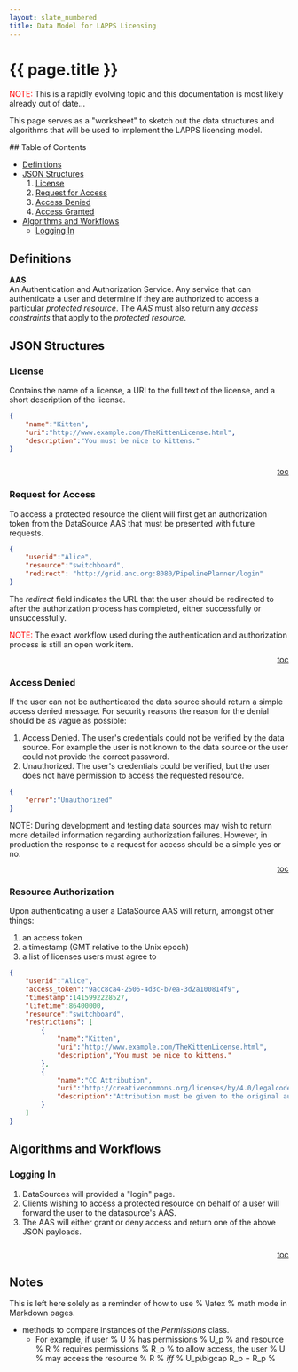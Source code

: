 ```yaml
---
layout: slate_numbered
title: Data Model for LAPPS Licensing
---
```


# {{ page.title }}

<div class="note">
<span style="color:red">NOTE:</span> This is a rapidly evolving topic and this documentation
is most likely already out of date...
</div>

This page serves as a "worksheet" to sketch out the data structures and algorithms that
will be used to implement the LAPPS licensing model.

<a name="toc"/>
## Table of Contents

* [Definitions](#definitions)
* [JSON Structures](#json)
	1. [License](#license)
	1. [Request for Access](#request)
	1. [Access Denied](#denied)
	1. [Access Granted](#grant)
* [Algorithms and Workflows](#algorithms)
	* [Logging In](#login)
	
<a name="definitions"></a>
## Definitions

**AAS**<br/>
An Authentication and Authorization Service. Any service that can authenticate a user and
determine if they are authorized to access a particular *protected resource*.  The *AAS*
must also return any *access constraints* that apply to the *protected resource*.<br/>

<a name="json"></a>
## JSON Structures

<a name="license"></a>
### License

Contains the name of a license, a URI to the full text of the license, and a short
description of the license.

```json
{
	"name":"Kitten",
	"uri":"http://www.example.com/TheKittenLicense.html",
	"description":"You must be nice to kittens."
}
```

<div style="text-align:right; padding-top:10px;">
<a href="#toc">toc</a>
</div>

<a name="request"></a>
### Request for Access

To access a protected resource the client will first get an authorization token from the 
DataSource AAS that must be presented with future requests.

```json
{
	"userid":"Alice",
	"resource":"switchboard",
	"redirect": "http://grid.anc.org:8080/PipelinePlanner/login"
}
```

The *redirect* field indicates the URL that the user should be redirected to after the
authorization process has completed, either successfully or unsuccessfully.

<div class="note">
<span style="color:red">NOTE:</span> The exact workflow used during the authentication
and authorization process is still an open work item.
</div>

<div style="text-align:right; padding-top:10px;">
<a href="#toc">toc</a>
</div>

<a name="denied"></a>
### Access Denied

If the user can not be authenticated the data source should return a simple access denied
message. For security reasons the reason for the denial should be as vague as possible:

1. Access Denied. The user's credentials could not be verified by the data source. For example
the user is not known to the data source or the user could not provide the correct password.
1. Unauthorized. The user's credentials could be verified, but the user does not have permission
to access the requested resource.

```json
{
	"error":"Unauthorized"
}
```

<div class="note"><span class="red">NOTE:</span> During development and testing data sources
may wish to return more detailed information regarding authorization failures. However,
in production the response to a request for access should be a simple yes or no.</div>

<div style="text-align:right; padding-top:10px;">
<a href="#toc">toc</a>
</div>

<a name="grant"></a>
### Resource Authorization

Upon authenticating a user a DataSource AAS will return, amongst other things:

1. an access token
1. a timestamp (GMT relative to the Unix epoch)
1. a list of licenses users must agree to

```json
{
	"userid":"Alice",
	"access_token":"9acc8ca4-2506-4d3c-b7ea-3d2a100814f9",
	"timestamp":1415992228527,
	"lifetime":86400000,
	"resource":"switchboard",
	"restrictions": [
		{
			"name":"Kitten",
			"uri":"http://www.example.com/TheKittenLicense.html",
			"description","You must be nice to kittens."
		},
		{
			"name":"CC Attribution",
			"uri":"http://creativecommons.org/licenses/by/4.0/legalcode",
			"description":"Attribution must be given to the original author or authors."
		}
	]
}
```

<a name="algorithms"></a>
## Algorithms and Workflows

<a name="login"></a>
### Logging In

1. DataSources will provided a "login" page.
1. Clients wishing to access a protected resource on behalf of a user will forward the
user to the datasource's AAS.
1. The AAS will either grant or deny access and return one of the above JSON payloads.

<div style="text-align:right; padding-top:10px;">
<a href="#toc">toc</a>
</div>

## Notes

This is left here solely as a reminder of how to use % \\latex % math mode in Markdown
pages.

* methods to compare instances of the *Permissions* class.
	* For example, if user % U % has permissions % U\_p % and resource % R % requires 
	permissions % R\_p % to allow access, the user % U % may access the
	resource % R % *iff* % U\_p\\bigcap R\_p = R\_p %

